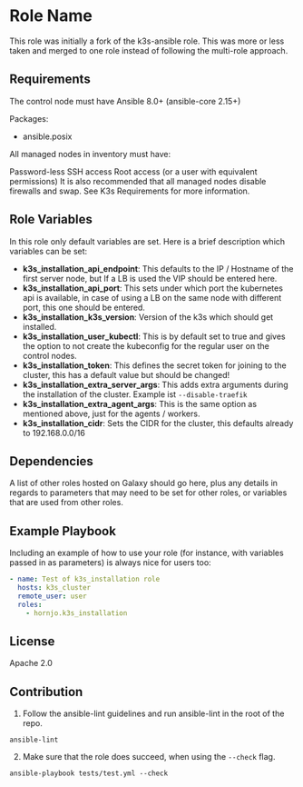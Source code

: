# Role Name

This role was initially a fork of the k3s-ansible role. This was more or less taken and merged to one role instead of following the multi-role approach.

## Requirements

The control node must have Ansible 8.0+ (ansible-core 2.15+)

Packages:

- ansible.posix

All managed nodes in inventory must have:

Password-less SSH access
Root access (or a user with equivalent permissions)
It is also recommended that all managed nodes disable firewalls and swap. See K3s Requirements for more information.

## Role Variables

In this role only default variables are set. Here is a brief description which variables can be set:

- **k3s_installation_api_endpoint**: This defaults to the IP / Hostname of the first server node, but If a LB is used the VIP should be entered here.
- **k3s_installation_api_port**: This sets under which port the kubernetes api is available, in case of using a LB on the same node with different port, this one should be entered.
- **k3s_installation_k3s_version**: Version of the k3s which should get installed.
- **k3s_installation_user_kubectl**: This is by default set to true and gives the option to not create the kubeconfig for the regular user on the control nodes.
- **k3s_installation_token**: This defines the secret token for joining to the cluster, this has a default value but should be changed!
- **k3s_installation_extra_server_args**: This adds extra arguments during the installation of the cluster. Example ist `--disable-traefik`
- **k3s_installation_extra_agent_args**: This is the same option as mentioned above, just for the agents / workers.
- **k3s_installation_cidr**: Sets the CIDR for the cluster, this defaults already to 192.168.0.0/16

## Dependencies

A list of other roles hosted on Galaxy should go here, plus any details in regards to parameters that may need to be set for other roles, or variables that are used from other roles.

## Example Playbook

Including an example of how to use your role (for instance, with variables passed in as parameters) is always nice for users too:

```YAML
- name: Test of k3s_installation role
  hosts: k3s_cluster
  remote_user: user
  roles:
    - hornjo.k3s_installation
```

## License

Apache 2.0

## Contribution

1. Follow the ansible-lint guidelines and run ansible-lint in the root of the repo.

```shell
ansible-lint
```

2. Make sure that the role does succeed, when using the `--check` flag.

```shell
ansible-playbook tests/test.yml --check
```
